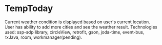 # TempToday
Current weather condition is displayed based on user's current location. User has ability to add more cities and see the weather result.
Technologies used: ssp-sdp library, circleView, retrofit, gson, joda-time, event-bus, rxJava, room, workmanager(pending).
